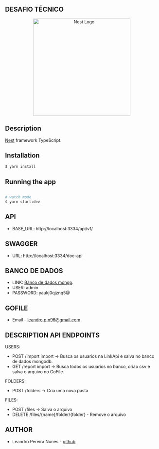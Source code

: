## DESAFIO TÉCNICO

<p align="center">
  <a href="http://nestjs.com/" target="blank"><img src="https://nestjs.com/img/logo_text.svg" width="320" alt="Nest Logo" /></a>
</p>

## Description

[Nest](https://github.com/nestjs/nest) framework TypeScript.

## Installation

```bash
$ yarn install
```

## Running the app

```bash

# watch mode
$ yarn start:dev

```

## API
- BASE_URL: http://localhost:3334/api/v1/

## SWAGGER
- URL: http://localhost:3334/doc-api

## BANCO DE DADOS
- LINK: [Banco de dados mongo](https://dashboard.absam.io/service/41513/webssh).
- USER: admin
- PASSWORD: yaukj0qjznq5@

## GOFILE
- Email - leandro.p.n96@gmail.com

## DESCRIPTION API ENDPOINTS

USERS:
  - POST  /import
  import -> Busca os usuarios na LinkApi e salva no banco de dados mongodb.
  - GET /report
  import -> Busca todos os usuarios no banco, criao csv e salva o arquivo no GoFile.

FOLDERS:
  - POST /folders -> Cria uma nova pasta

FILES:
  - POST /files -> Salva o arquivo
  - DELETE /files/{name}/folder/{folder} - Remove o arquivo

## AUTHOR
- Leandro Pereira Nunes - [github](https://github.com/leandropn96)
 
